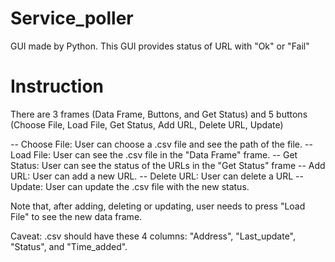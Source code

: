 # Service_poller
GUI made by Python. This GUI provides status of URL with "Ok" or "Fail"

# Instruction 
There are 3 frames (Data Frame, Buttons, and Get Status) and 5 buttons (Choose File, Load File, Get Status, Add URL, Delete URL, Update)

-- Choose File:  User can choose a .csv file and see the path of the file. 
-- Load File: User can see the .csv file  in the "Data Frame" frame.
-- Get Status: User can see the status of the URLs in the "Get Status" frame
-- Add URL: User can add a new URL. 
-- Delete URL: User can delete a URL
-- Update: User can update the .csv file with the new status.

Note that, after adding, deleting or updating, user needs to press "Load File" to see the new data frame. 

Caveat: .csv should have these 4 columns:  "Address", "Last_update", "Status", and "Time_added". 

